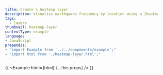 ```yaml
---
title: Create a heatmap layer
description: Visualize earthquake frequency by location using a [heatmap layer](/mapbox-gl-js/style-spec#layers-heatmap).
tags:
  - layers
thumbnail: heatmap-layer
contentType: example
language:
- JavaScript
prependJs:
- "import Example from '../../components/example';"
- "import html from './heatmap-layer.html';"
---
```


{{ <Example html={html} {...this.props} /> }}
